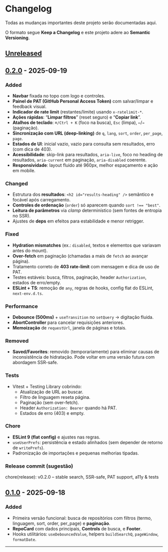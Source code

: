 # Changelog
Todas as mudanças importantes deste projeto serão documentadas aqui.

O formato segue **Keep a Changelog** e este projeto adere ao **Semantic Versioning**.

## [Unreleased]

## [0.2.0] - 2025-09-19
### Added
- **Navbar** fixada no topo com logo e controles.
- **Painel de PAT (GitHub Personal Access Token)** com salvar/limpar e feedback visual.
- **Indicador de rate limit** (restantes/limite) usando `x-ratelimit-*`.
- **Ações rápidas**: “**Limpar filtros**” (reset seguro) e “**Copiar link**”.
- **Atalhos de teclado**: `⌘/Ctrl + K` (foco na busca), `Esc` (limpa), `←`/`→` (paginação).
- **Sincronização com URL (deep-linking)** de `q`, `lang`, `sort`, `order`, `per_page`, `page`.
- **Estados de UI**: inicial vazio, vazio para consulta sem resultados, erro (com dica de 403).
- **Acessibilidade**: skip-link para resultados, `aria-live`, foco no heading de resultados, `aria-current` em paginação, `aria-disabled` coerente.
- **Responsividade**: layout fluido até 960px, melhor espaçamento e ação em mobile.

### Changed
- Estrutura dos **resultados**: `<h2 id="results-heading" />` semântico e focável após carregamento.
- **Controles de ordenação** (`order`) só aparecem quando `sort !== "best"`.
- **Leitura de parâmetros** via _clamp_ determinístico (sem fontes de entropia no SSR).
- Ajustes de **deps** em efeitos para estabilidade e menor retrigger.

### Fixed
- **Hydration mismatches** (ex.: `disabled`, textos e elementos que variavam antes do mount).
- **Over-fetch** em paginação (chamadas a mais de `fetch` ao avançar página).
- Tratamento correto de **403 rate-limit** com mensagem e dica de uso de PAT.
- Testes estáveis: busca, filtros, paginação, header `Authorization`, estados de erro/empty.
- **ESLint + TS**: remoção de `any`, regras de hooks, config flat do ESLint, `next-env.d.ts`.

### Performance
- **Debounce (500ms)** + `useTransition` no `setQuery` → digitação fluida.
- **AbortController** para cancelar requisições anteriores.
- **Memoização** de `requestUrl`, janela de páginas e totais.

### Removed
- **Saved/Favorites**: removido (temporariamente) para eliminar causas de inconsistência de hidratação. Pode voltar em uma versão futura com abordagem SSR-safe.

### Tests
- Vitest + Testing Library cobrindo:
  - Atualização de URL ao buscar.
  - Filtro de linguagem reseta página.
  - Paginação (sem over-fetch).
  - Header `Authorization: Bearer` quando há PAT.
  - Estados de erro (403) e empty.

### Chore
- **ESLint 9 (flat config)** e ajustes nas regras.
- `useUserPrefs`: persistência e estado alinhados (sem depender de retorno de `writePrefs`).
- Padronização de importações e pequenas melhorias tipadas.

### Release commit (sugestão)

chore(release): v0.2.0 – stable search, SSR-safe, PAT support, a11y & tests


## [0.1.0] - 2025-09-18
### Added
- Primeira versão funcional: busca de repositórios com filtros (termo, linguagem, sort, order, per_page) e **paginação**.
- **RepoCard** com dados principais, **Controls** de busca, e **Footer**.
- Hooks utilitários: `useDebouncedValue`, helpers `buildSearchQ`, `pageWindow`, `formatDate`.

---

[Unreleased]: https://github.com/gabrielbagon/github-repo-search/compare/v0.2.0...HEAD
[0.2.0]: https://github.com/gabrielbagon/github-repo-search/compare/v0.1.0...v0.2.0
[0.1.0]: https://github.com/gabrielbagon/github-repo-search/releases/tag/v0.1.0
